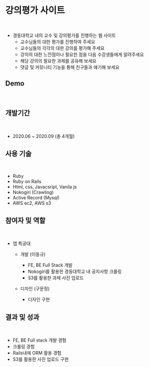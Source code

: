 # 강의평가 사이트
</br>

- 경동대학교 내의 교수 및 강의평가를 진행하는 웹 사이트
    - 교수님들의 대한 평가를 진행하여 주세요
    - 교수님들의 각각의 대한 강의를 평가해 주세요
    - 강의의 대한 느낀점이나 필요한 점을 다음 수강생들에게 알려주세요
    - 해당 강의의 필요한 과제를 공유해 보세요
    - 댓글 및 커뮤니티 기능을 통해 친구들과 얘기해 보세요

## Demo
</br>

## 개발기간
</br>

- 2020.06 ~ 2020.09 (총 4개월)

## 사용 기술
</br>

- Ruby
- Ruby on Rails
- Html, css, Javacsript, Vanila js
- Nokogiri (Crawling)
- Active Record (Mysql)
- AWS ec2, AWS s3

## 참여자 및 역할
</br>

- 앱 특공대 
    - 개발 (이동규)
        - FE, BE Full Stack 개발
        - Nokogiri를 활용한 경동대학교 내 공지사항 크롤링
        - S3를 활용한 과제 사진 업로드

    - 디자인 (구문정)
        - 디자인 구현

## 결과 및 성과
</br>

- FE, BE Full stack 개발 경험
- 크롤링 경험
- Rails내에 ORM 활용 경험
- S3를 활용한 사진 업로드 구현
